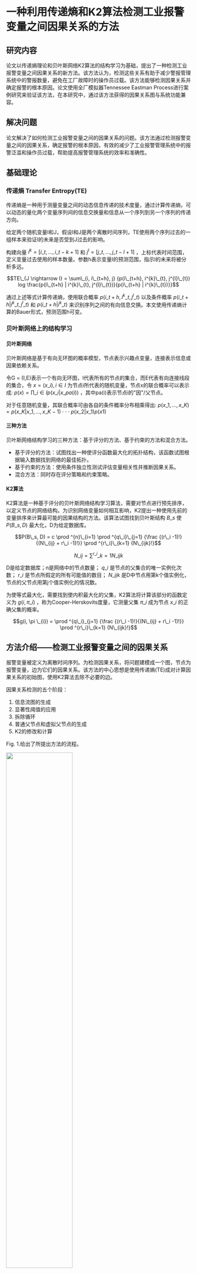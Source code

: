# 一种利用传递熵和K2算法检测工业报警变量之间因果关系的方法

## 研究内容

论文以传递熵理论和贝叶斯网络K2算法的结构学习为基础，提出了一种检测工业报警变量之间因果关系的新方法。该方法认为，检测这些关系有助于减少警报管理系统中的警报数量，避免在工厂故障时的操作员过载。该方法能够检测因果关系并确定报警的根本原因。论文使用全厂模拟器Tennessee Eastman Process进行案例研究来验证该方法，在本研究中，通过该方法获得的因果关系图与系统功能兼容。

## 解决问题

论文解决了如何检测工业报警变量之间的因果关系的问题。该方法通过检测报警变量之间的因果关系，确定报警的根本原因，有效的减少了工业报警管理系统中的报警泛滥和操作员过载，帮助提高报警管理系统的效率和准确性。

## 基础理论

### 传递熵 Transfer Entropy(TE)

传递熵是一种用于测量变量之间的动态信息传递的技术度量，通过计算传递熵，可以动态的量化两个变量序列间的信息交换量和信息从一个序列到另一个序列的传递方向。

给定两个随机变量I和J，假设I和J是两个离散时间序列，TE使用两个序列过去的一组样本来验证I的未来是否受到J过去的影响。

构建向量 $i^{k} = [i\_{t}, ..., i\_{t-k+1}]$ 和 $j^{l} = [j\_{t}, ..., j\_{t-l+1}]$ ，上标代表时间范围，定义变量过去使用的样本数量。参数h表示变量I的预测范围，指示I的未来将被分析多远。

$$TE\_{J \rightarrow I} = \sum\_{i, i\_{t+h}, j} {p(i\_{t+h}, i^{k}\_{t}, j^{l}\_{t}) log \frac{p(i\_{t+h} | i^{k}\_{t}, j^{l}\_{t})}{p(i\_{t+h} | i^{k}\_{t})}}$$

通过上述等式计算传递熵，使用联合概率 $p(i\_{t+h}, i^{k}\_{t}, j^{l}\_{t})$ 以及条件概率 $p(i\_{t+h} | i^{k}\_{t}, j^{l}\_{t})$ 和 $p(i\_{t+h} | i^{k}\_{t})$ 来识别序列之间的有向信息交换。本文使用传递熵计算的Bauer形式，预测范围h可变。

### 贝叶斯网络上的结构学习

#### 贝叶斯网络

贝叶斯网络是基于有向无环图的概率模型，节点表示兴趣点变量，连接表示信息或因果依赖关系。

令G = (I,E)表示一个有向无环图，I代表所有的节点的集合，而E代表有向连接线段的集合，令 $x = (x\_{i}), i \in I$ 为节点i所代表的随机变量，节点x的联合概率可以表示成: $p(x) = \prod\_{i \in I} p(x\_{i} | x\_{pa(i)})$ ，其中pa(i)表示节点i的"因"/父节点。

对于任意随机变量，其联合概率可由各自的条件概率分布相乘得出: $p(x\_{1},...,x\_{K}) = p(x\_{K} | x\_{1},...,x\_{K-1}) \cdot \cdot \cdot p(x\_{2} | x\_{1}) p(x1)$

#### 三种方法

贝叶斯网络结构学习的三种方法：基于评分的方法、基于约束的方法和混合方法。

- 基于评分的方法：试图找出一种使评分函数最大化的拓扑结构，该函数试图根据输入数据找到网络的最佳拓扑。
- 基于约束的方法：使用条件独立性测试评估变量相关性并推断因果关系。
- 混合方法：同时存在评分策略和约束策略。

#### K2算法

K2算法是一种基于评分的贝叶斯网络结构学习算法，需要对节点进行预先排序，以定义节点的网络结构。为识别网络变量如何相互影响，K2提出一种使用先前的变量排序来计算最可能的因果结构的方法。该算法试图找到贝叶斯结构 $B\_s$ 使 $P(B\_s, D)$ 最大化，D为给定数据库。

$$P(B\_s, D) = c \prod ^{n}\_{i=1} \prod ^{q\_i}\_{j=1} {\frac {(r\_i -1)!}{(N\_{ij} + r\_i -1)!}} \prod ^{r\_i}\_{k=1} {N\_{ijk}!}$$

$$N\_{ij} = \sum ^{r\_i}\_{k=1} {N\_{ijk}}$$

D是给定数据库；n是网络中的节点数量； $q\_{i}$ 是节点的父集合的唯一实例化次数； $r\_{i}$ 是节点所假定的所有可能值的数目； $N\_{ijk}$ 是D中节点用第k个值实例化，节点的父节点用第j个值实例化的情况数。

为使等式最大化，需要找到使内积最大化的父集，K2算法将计算该部分的函数定义为 $g(i, \pi \_{i})$ ，称为Cooper-Herskovits度量，它测量父集 $\pi \_i$ 成为节点 $x\_i$ 的正确父集的概率。

$$g(i, \pi \_{i}) = \prod ^{q\_i}_{j=1} {\frac {(r\_i -1)!}{(N\_{ij} + r\_i -1)!}} \prod ^{r\_i}\_{k=1} {N\_{ijk}!}$$

## 方法介绍——检测工业报警变量之间的因果关系

报警变量被定义为离散时间序列。为检测因果关系，将问题建模成一个图，节点为报警变量，边为它们的因果关系。该方法的中心思想是使用传递熵(TE)成对计算因果关系的初始图，使用K2算法去除不必要的边。

因果关系检测的五个阶段：

1. 信息流图的生成
2. 显著性阈值的应用
3. 拆除循环
4. 普通父节点和虚拟父节点的生成
5. K2的修改和计算

Fig. 1.给出了所提出方法的流程。

<img src="pic\p7\fig1.png" width="60%" />

### 示例分析

示例涉及由所提出方法执行的五个阶段的输入输出，每个阶段的输出图都是下一个阶段的输入图。

#### 1. 信息流图的生成

给定一组N个离散时间序列，该阶段计算一个N×N矩阵，其中除了对角线外的每个位置都表示从一个节点到另一个节点的传递熵。为识别每个关系的信息延迟，即传递了最高信息量的位移，水平时间k和l使用固定值，预测范围h使用最大值。

算法1计算大小为N的两个时间序列I和J的传递熵，生成信息流图(有向有环图)，边包含的信息包括传递熵和关系延迟。

<img src="pic\p7\al1.png" width="40%" />

该阶段的输出图如Fig. 2.所示。

<img src="pic\p7\fig2.png" width="40%" />

#### 2. 显著性阈值的应用

应用统计阈值来提取显著的熵值，不重要的值被替换为0。测量熵的分布可以根据事件序列集合而变化，推荐通过分析序列分布来定义阈值的选择。

该阶段输出图如Fig. 3.所示。

<img src="pic\p7\fig3.png" width="40%" />

#### 3. 拆除循环

该阶段对上一阶段的有环图进行处理，拆除循环，供K2算法使用，拆除循环时保留具有最高信息量的边。

算法执行流程是以一个空图为目标，向空图添加具有最高熵量的边，并保证不会产生循环。

算法2给出拆除循环的步骤。

<img src="pic\p7\al2.png" width="40%" />

<img src="pic\p7\al3.png" width="40%" />

该阶段输出图如Fig. 4.所示。

<img src="pic\p7\fig4.png" width="40%" />

#### 4. 普通父节点和虚拟父节点的生成

在同一个图中，一些节点可能直接或间接与其他节点相关，为确定信息传播的最可能流，该阶段将这两种关系分开，通过对一个新的图进行建模实现，新图的关系延迟被定义为与中间路径相对应的延迟的累积和，直接关系的节点被称为普通父节点，间接关系的节点被称为虚拟父节点。

算法4为普通父节点和虚拟父节点生成的算法。

<img src="pic\p7\al4.png" width="40%" />

Fig. 5.展示节点C的普通父节点和虚拟父节点。

<img src="pic\p7\fig5.png" width="40%" />

Table 2展示每个节点的普通父节点和虚拟父节点。

<img src="pic\p7\table2.png" width="40%" />

#### 5. K2的计算

K2计算的三个条件：n个变量(节点)，一个预订单，一个案例数据集。

论文对K2算法提出2种修改，分别涉及案例的预订单和数据集：插入虚拟节点和时间概念。

##### 5.1 插入虚拟节点

不只是使用数据库中的原始节点，虚拟节点也按K2算法的优先顺序考虑，该策略旨在检测图上存在歧义时的真实信息流，有助于算法识别更好描述节点间关系的路径。

##### 5.2 插入时间概念

在处理事件序列时，时间起到重要作用，事件的顺序非常重要，调整K2算法使每个关系的滞后反映到算法计算中，该过程包括根据普通父节点和虚拟父节点所属关系的延迟，改变它们的效果时间序列。这样，时间序列就被放置在同一时间参考中。

算法5为每次迭代生成该数据库。

<img src="pic\p7\al5.png" width="40%" />

算法6为修改后的K2算法。

<img src="pic\p7\al6.png" width="40%" />

##### 5.3 图的重建

由于虚拟父节点被添加到原始图中，间接关系被建模为直接关系，K2算法给出的结果不一定是正确路径。因此，需要对图进行重建，恢复间接关系及其各自的延迟。

Fig. 6.为该方法应用程序可能产生的结果。

<img src="pic\p7\fig6.png" width="40%" />

## 案例研究

采用案例应用和评估所提出方法的性能，该方法侧重于检测工业警报变量之间的因果关系，使用模拟器TEP实现。本案例研究流程包括该方法的一些先前步骤，从TEP模拟开始，生成过程数据，用于生成警报变量，针对工业过程特点，对警报数据进行均值滤波，减少噪声和误报，最后将该方法应用于数据。Fig. 7.展示了实验步骤序列。

<img src="pic\p7\fig7.png" width="50%" />

## 总结



------

**原文**

A method for detecting causal relationships between industrial alarm variables using Transfer Entropy and K2 algorithm

**出版**

- Journal of Process Control 106 (2021) 142-154

**申明**

版权归原文作者及出版单位所有，如有侵权请联系删除

